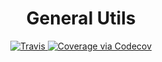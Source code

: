<div align="center">
    <h1>General Utils</h1>
</div>

<p align="center">
    <a href="https://travis-ci.org/AwesomeStuffInTheSky/general-utils">
        <img src="https://travis-ci.org/AwesomeStuffInTheSky/general-utils.svg?branch=master" alt="Travis">
    </a>
    <a href="https://codecov.io/github/AwesomeStuffInTheSky/general-utils?branch=master">
      <img src="https://codecov.io/github/AwesomeStuffInTheSky/general-utils/coverage.svg?branch=master" alt="Coverage via Codecov" />
    </a>
    
</p>
